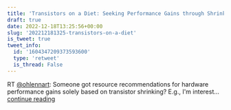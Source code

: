 ```yaml
---
title: 'Transistors on a Diet: Seeking Performance Gains through Shrinking'
draft: true
date: 2022-12-18T13:25:56+00:00
slug: '202212181325-transistors-on-a-diet'
is_tweet: true
tweet_info:
  id: '1604347209373593600'
  type: 'retweet'
  is_thread: False
---
```




RT [@ohlennart](https://x.com/ohlennart): Someone got resource recommendations for hardware performance gains solely based on transistor shrinking?
E.g., I'm interest… [continue reading](https://x.com/sytelus/status/1604347209373593600)

